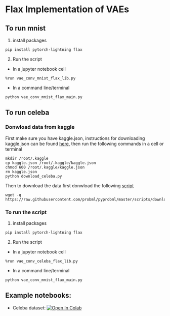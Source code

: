 # Flax Implementation of VAEs

## To run mnist
1. install packages
```
pip install pytorch-lightning flax
```
2. Run the script
- In a jupyter notebook cell
```
%run vae_conv_mnist_flax_lib.py
```
- In a command line/terminal
```
python vae_conv_mnist_flax_main.py
```
## To run celeba
### Donwload data from kaggle
First make sure you have kaggle.json, instructions for downloading kaggle.json can be found [here](), then run the following commands in a cell or terminal 
```
mkdir /root/.kaggle
cp kaggle.json /root/.kaggle/kaggle.json
chmod 600 /root/.kaggle/kaggle.json
rm kaggle.json
python download_celeba.py 
```
Then to download the data first donwload the following [script](https://github.com/probml/pyprobml/blob/master/scripts/download_celeba.py)
```
wget -q https://raw.githubusercontent.com/probml/pyprobml/master/scripts/download_celeba.py
```
### To run the  script
1. install packages
```
pip install pytorch-lightning flax
```
2. Run the script
- In a jupyter notebook cell
```
%run vae_conv_celeba_flax_lib.py
```
- In a command line/terminal
```
python vae_conv_mnist_flax_main.py
```
## Example notebooks: 
- Celeba dataset: <a href="https://colab.research.google.com/github/probml/pyprobml/blob/master/scripts/vae/flax/flax_conv_vae_celeba_notebook.ipynb" target="_parent"><img src="https://colab.research.google.com/assets/colab-badge.svg" alt="Open In Colab"/></a>
